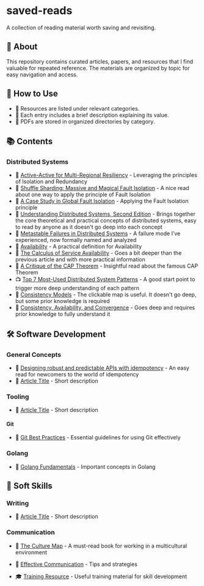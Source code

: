 # saved-reads
A collection of reading material worth saving and revisiting.

## 📖 About
This repository contains curated articles, papers, and resources that I find valuable for repeated reference. The materials are organized by topic for easy navigation and access.

## 🚀 How to Use
- 📌 Resources are listed under relevant categories.
- 📝 Each entry includes a brief description explaining its value.
- 📁 PDFs are stored in organized directories by category.

## 📚 Contents

### Distributed Systems
- 📝 [Active-Active for Multi-Regional Resiliency](https://netflixtechblog.com/active-active-for-multi-regional-resiliency-c47719f6685b) - Leveraging the principles of Isolation and Redundancy
- 📝 [Shuffle Sharding: Massive and Magical Fault Isolation](https://aws.amazon.com/blogs/architecture/shuffle-sharding-massive-and-magical-fault-isolation/) - A nice read about one way to apply the principle of Fault Isolation
- 📝 [A Case Study in Global Fault Isolation](https://aws.amazon.com/blogs/architecture/a-case-study-in-global-fault-isolation/) - Applying the Fault Isolation principle
- 📖 [Understanding Distributed Systems, Second Edition](https://understandingdistributed.systems/) - Brings together the core theoretical and practical concepts of distributed systems, easy to read by anyone as it doesn't go deep into each concept
- 📖 [Metastable Failures in Distributed Systems](https://raw.githubusercontent.com/unixsurfer/saved-reads/main/distributed-systems/hotos21-s11-bronson-metastable-failures.pdf) - A failure mode I’ve experienced, now formally named and analyzed
- 📝 [Availability](https://docs.aws.amazon.com/wellarchitected/latest/reliability-pillar/availability.html) - A practical definition for Availability
- 📝 [The Calculus of Service Availability](https://queue.acm.org/detail.cfm?id=3096459) - Goes a bit deeper than the previous article and with more practical information
- 📖 [A Critique of the CAP Theorem](https://raw.githubusercontent.com/unixsurfer/saved-reads/main/distributed-systems/cap-critique.pdf) - Insightful read about the famous CAP Theorem
- 📺 [Top 7 Most-Used Distributed System Patterns](https://www.youtube.com/watch?v=nH4qjmP2KEE) - A good start point to trigger more deep understanding of each pattern
- 📝 [Consistency Models](https://jepsen.io/consistency/models) - The clickable map is useful. It doesn't go deep, but some prior knowledge is required
- 📖 [Consistency, Availability, and Convergence](https://raw.githubusercontent.com/unixsurfer/saved-reads/main/distributed-systems/cac-tr.pdf) - Goes deep and requires prior knowledge to fully understand it

## 🛠 Software Development

### General Concepts
- 📝 [Designing robust and predictable APIs with idempotency](https://stripe.com/blog/idempotency) - An easy read for newcomers to the world of idempotency
- 📖 [Article Title](software-development/general-concepts/article-title.pdf) - Short description

### Tooling
- 📖 [Article Title](software-development/tooling/article-title.pdf) - Short description

#### Git
- 📖 [Git Best Practices](software-development/git/git-best-practices.pdf) - Essential guidelines for using Git effectively

### Golang
- 📖 [Golang Fundamentals](golang/golang-basics.pdf) - Important concepts in Golang

## 💬 Soft Skills

### Writing
- 📖 [Article Title](soft-skills/writing/article-title.pdf) - Short description

### Communication
- 📖 [The Culture Map](https://erinmeyer.com/books/the-culture-map/) - A must-read book for working in a multicultural environment
- 📖 [Effective Communication](soft-skills/communication/effective-communication.pdf) - Tips and strategies

- 🎓 [Training Resource](soft-skills/training/training-resource.pdf) - Useful training material for skill development
